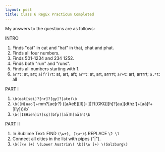 ```yaml
---
layout: post
title: Class 6 RegEx Practicum Completed
---
```


My answers to the questions are as follows:

INTRO
1. Finds "cat" in cat and "hat" in that, chat and phat.
3. Finds all four numbers.
4. Finds 501-1234 and 234 1252.
5. Finds both "run" and "runs".
6. Finds all numbers starting with 1.
7. `ar?t`: at, art; `a[fr]?t`: at, art, aft; `ar*t`: at, art, arrrrt; `ar+t`: art, arrrrt; `a.*t`: all

PART I
1. `\b(eat[sei]?[nr]?[gy]?|ate)\b`
2. `\b((M[uao`']+mm?[ae]r?) ([aAeE][lI][- ])?([GKQ][h]?[au][dthz']+[aā]f+[iīy]))\b`
3. `\b([IEHieh]i?[sṣ][bfp][aā]h[aā]n)\b`

PART II
1. In Sublime Text: FIND `(\w+), (\w+)$` REPLACE `\2 \1`
2. Connect all cities in the list with pipes ("|").
3. `\b([\w ]+) \(Lower Austria\) \b([\w ]+) \(Salzburg\)`
